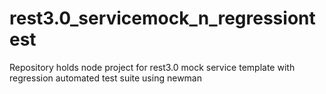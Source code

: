# rest3.0_servicemock_n_regressiontest
Repository holds node project for rest3.0 mock service template with regression automated test suite using newman
